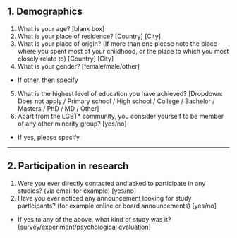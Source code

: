 ## 1. Demographics

1. What is your age? [blank box]
2. What is your place of residence? [Country] [City]
3. What is your place of origin? (If more than one please note the place where you spent most of your childhood, or the place to which you most closely relate to) [Country] [City]
4. What is your gender? [female/male/other]
* If other, then specify
5. What is the highest level of education you have achieved? [Dropdown: Does not apply / Primary school / High school / College / Bachelor / Masters / PhD / MD / Other]
6. Apart from the LGBT* community, you consider yourself to be member of any other minority group? [yes/no]
* If yes, please specify

*****
## 2. Participation in research

1. Were you ever directly contacted and asked to participate in any studies? (via email for example) [yes/no]
2. Have you ever noticed any announcement looking for study participants? (for example online or board announcements) [yes/no]
* If yes to any of the above, what kind of study was it? [survey/experiment/psychological evaluation]


